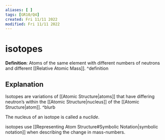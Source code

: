 ```yaml
---
aliases: [ ]
tags: [GR10/Q4]
created: Fri 11/11 2022
modified: Fri 11/11 2022
---
```

# isotopes
**Definition**: Atoms of the same element with different numbers of neutrons and different [[Relative Atomic Mass]]. ^definition

## Explanation
Isotopes are variations of [[Atomic Structure|atoms]] that have differing neutron’s within the [[Atomic Structure|nucleus]] of the [[Atomic Structure|atom]].  ^blurb

The nucleus of an isotope is called a *nuclide*. 

isotopes use [[Representing Atom Structure#Symbolic Notation|symbolic notation]] when describing the change in mass-numbers. 
